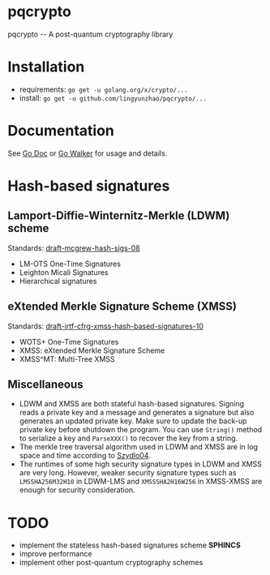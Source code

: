 # pqcrypto

pqcrypto -- A post-quantum cryptography library

# Installation

* requirements: `go get -u golang.org/x/crypto/...`
* install: `go get -u github.com/lingyunzhao/pqcrypto/...`

# Documentation

See [Go  Doc](https://godoc.org/github.com/lingyunzhao/pqcrypto) or [Go Walker](https://gowalker.org/github.com/lingyunzhao/pqcrypto) for usage and details.

# Hash-based signatures

## Lamport-Diffie-Winternitz-Merkle (LDWM) scheme

Standards: [draft-mcgrew-hash-sigs-08](https://datatracker.ietf.org/doc/draft-mcgrew-hash-sigs/)

* LM-OTS One-Time Signatures
* Leighton Micali Signatures
* Hierarchical signatures

## eXtended Merkle Signature Scheme (XMSS)

Standards: [draft-irtf-cfrg-xmss-hash-based-signatures-10](https://datatracker.ietf.org/doc/draft-irtf-cfrg-xmss-hash-based-signatures/)

* WOTS+ One-Time Signatures
* XMSS: eXtended Merkle Signature Scheme
* XMSS^MT: Multi-Tree XMSS

## Miscellaneous

* LDWM and XMSS are both stateful hash-based signatures. Signing reads a private key and a message and generates a signature but also generates an updated private key. Make sure to update the back-up private key before shutdown the program. You can use `String()` method to serialize a key and `ParseXXX()` to recover the key from a string.
* The merkle tree traversal algorithm used in LDWM and XMSS are in log space and time according to [Szydlo04](https://iacr.org/archive/eurocrypt2004/30270536/szydlo-loglog.pdf).
* The runtimes of some high security signature types in LDWM and XMSS are very long. However, weaker security signature types such as `LMSSHA256M32H10` in LDWM-LMS and `XMSSSHA2H16W256` in XMSS-XMSS are enough for security consideration.

# TODO

* implement the stateless hash-based signatures scheme __SPHINCS__
* improve performance
* implement other post-quantum cryptography schemes
